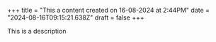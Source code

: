 +++
title = "This a content created on 16-08-2024 at 2:44PM"
date = "2024-08-16T09:15:21.638Z"
draft = false
+++

  This is a description
        